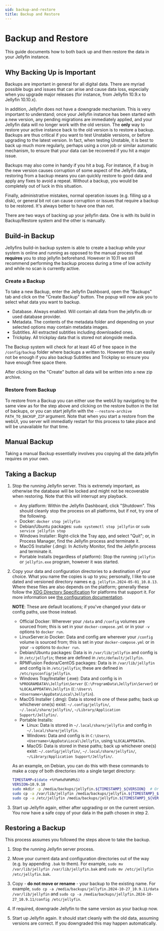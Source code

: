 ```yaml
---
uid: backup-and-restore
title: Backup and Restore
---
```


# Backup and Restore

This guide documents how to both back up and then restore the data in your Jellyfin instance.

## Why Backing Up is Important

Backups are important in general for all digital data. There are myriad possible bugs and issues that can arise and cause data loss, especially when you upgrade major releases (for instance, from Jellyfin 10.9.x to Jellyfin 10.10.x).

In addition, Jellyfin does not have a downgrade mechanism. This is very important to understand; once your Jellyfin instance has been started with a new version, any pending migrations are immediately applied, and your Jellyfin data will no longer work with the old version. The **only** way to restore your active instance back to the old version is to restore a backup. Backups are thus critical if you want to test Unstable versions, or before upgrading to the latest version. In fact, when testing Unstable, it is best to back up much more regularly, perhaps using a cron job or similar automatic mechanism, to ensure that your data can be recovered if you hit a major issue.

Backups may also come in handy if you hit a bug. For instance, if a bug in the new version causes corruption of some aspect of the Jellyfin data, restoring from a backup means you can quickly restore to good data and apply any fixes to avoid a repeat. Without a backup, you would be completely out of luck in this situation.

Finally, administrative mistakes, normal operation issues (e.g. filling up a disk), or general bit rot can cause corruption or issues that require a backup to be restored. It's always better to have one than not.

There are two ways of backing up your jellyfin data. One is with its build in Backup/Restore system and the other is manually.

## Build-in Backup

Jellyfins build-in backup system is able to create a backup while your system is online and running as opposed to the manual process that **requires** you to stop jellyfin beforehand.
However in 10.11 we still recommend performing the backup process during a time of low activity and while no scan is currently active.

### Create a Backup

To take a new Backup, enter the Jellyfin Dashboard, open the "Backups" tab and click on the "Create Backup" button. The popup will now ask you to select what data you want to backup.

- Database. Always enabled. Will contain all data from the jellyfin.db or used database provider.
- Metadata. The contents of the metadata folder and depending on your selected options may contain metadata images.
- Subtitles. All extracted subtitles including downloaded ones.
- Trickplay. All trickplay data that is stored not alongside media.

The Backup system will check for at least 4G of free space in the `/config/backup` folder where backups a written to. However this can easily not be enough if you also backup Subtitles and Trickplay so ensure you have enough free space there.

After clicking on the "Create" button all data will be written into a new zip archive.

### Restore from Backup

To restore from a Backup you can either use the webUI by navigating to the same view as for the step above and clicking on the restore button in the list of backups, or you can start jellyfin with the `--restore-archive PATH_TO_BACKUP_ZIP` argument. Note that when you start a restore from the webUI, you server will immediatly restart for this process to take place and will be unavailable for that time.

## Manual Backup

Taking a manual Backup essentially involves you copying all the data jellyfin requires on your own.

## Taking a Backup

1. Stop the running Jellyfin server. This is extremely important, as otherwise the database will be locked and might not be recoverable when restoring. Note that this will interrupt any playback.
   - Any platform: Within the Jellyfin Dashboard, click "Shutdown". This should cleanly stop the process on all platforms, but if not, try one of the following.
   - Docker: `docker stop jellyfin`
   - Debian/Ubuntu packages: `sudo systemctl stop jellyfin` or `sudo service jellyfin stop`
   - Windows Installer: Right-click the Tray app, and select "Quit"; or, in Process Manager, find the Jellyfin process and terminate it.
   - MacOS Installer (.dmg): In Activity Monitor, find the Jellyfin process and terminate it.
   - Portable Installs (regardless of platform): Stop the running `jellyfin` or `jellyfin.exe` program, however it was started.

2. Copy your data and configuration directories to a destination of your choice. What you name the copies is up to you; personally, I like to use dated and versioned directory names e.g. `jellyfin.2024-05-01_10.8.13`. Where these files are also depends on the platform; generally these follow the [XDG Directory Specification](https://specifications.freedesktop.org/basedir-spec/latest/) for platforms that support it. For more information see [the configuration documentation](/docs/general/administration/configuration/#server-paths).

   **NOTE**: These are default locations; if you've changed your data or config paths, use those instead.
   - Official Docker: Wherever your `/data` and `/config` volumes are sourced from; this is set in your `docker-compose.yml` or in your `-v` options to `docker run`.
   - LinuxServer.io Docker: Data and config are wherever your `/config` volume is sourced from; this is set in your `docker-compose.yml` or in your `-v` options to `docker run`.
   - Debian/Ubuntu packages: Data is in `/var/lib/jellyfin` and config is in `/etc/jellyfin`; these are defined in `/etc/default/jellyfin`.
   - RPMFusion Fedora/CentOS packages: Data is in `/var/lib/jellyfin` and config is in `/etc/jellyfin`; these are defined in `/etc/sysconfig/jellyfin`.
   - Windows Tray/Installer (.exe): Data and config is in `%PROGRAMDATA%\Jellyfin\Server` (`C:\ProgramData\Jellyfin\Server`) or `%LOCALAPPDATA%\Jellyfin` (`C:\Users\<Username>\AppData\Local\Jellyfin`).
   - MacOS Installer (.dmg): Data is stored in one of these paths; back up whichever one(s) exist: `~/.config/jellyfin/`, `~/.local/share/jellyfin/`, `~/Library/Application Support/Jellyfin/`.
   - Portable Installs:
     - Linux: Data is stored in `~/.local/share/jellyfin` and config in `~/.local/share/jellyfin`.
     - Windows: Data and config is in `C:\Users\<Username>\AppData\Local\Jellyfin`, using `%LOCALAPPDATA%`.
     - MacOS: Data is stored in these paths; back up whichever one(s) exist: `~/.config/jellyfin/`, `~/.local/share/jellyfin/`, `~/Library/Application Support/Jellyfin/`.

   As an example, on Debian, you can do this with these commands to make a copy of both directories into a single target directory:

   ```bash
   TIMESTAMP=$(date +%Y%m%d%H%M%S)
   VERSION=10.9.10
   sudo mkdir -p /media/backups/jellyfin.${TIMESTAMP}_${VERSION}  # Or change the path wherever in your system makes sense to you
   sudo cp -a /var/lib/jellyfin /media/backups/jellyfin.${TIMESTAMP}_${VERSION}/data
   sudo cp -a /etc/jellyfin /media/backups/jellyfin.${TIMESTAMP}_${VERSION}/config
   ```

3. Start up Jellyfin again, either after upgrading or on the current version. You now have a safe copy of your data in the path chosen in step 2.

## Restoring a Backup

This process assumes you followed the steps above to take the backup.

1. Stop the running Jellyfin server process.

2. Move your current data and configuration directories out of the way (e.g. by appending `.bak` to them). For example, `sudo mv /var/lib/jellyfin /var/lib/jellyfin.bak` and `sudo mv /etc/jellyfin /etc/jellyfin.bak`.

3. Copy - **do not move or rename** - your backup to the existing name. For example, `sudo cp -a /media/backups/jellyfin.2024-10-27_10.9.11/data /var/lib/jellyfin` and `sudo cp -a /media/backups/jellyfin.2024-10-27_10.9.11/config /etc/jellyfin`.

4. If required, downgrade Jellyfin to the same version as your backup now.

5. Start up Jellyfin again. It should start cleanly with the old data, assuming versions are correct. If you downgraded this may happen automatically.
